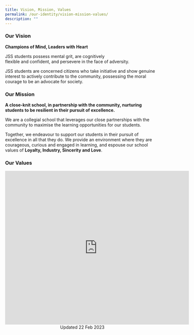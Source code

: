 ```yaml
---
title: Vision, Mission, Values
permalink: /our-identity/vision-mission-values/
description: ""
---
```

### Our Vision

**Champions of Mind, Leaders with Heart**

JSS students possess mental grit, are cognitively flexible&nbsp;and&nbsp;confident,&nbsp;and persevere in the face of adversity. <br>

JSS students are concerned citizens who take initiative and show genuine interest to actively contribute to the community, possessing the moral courage to be an advocate for society.  

### Our Mission

**A close-knit school, in partnership with the community, nurturing students to be resilient in their pursuit of excellence.**&nbsp;

We are a collegial school that leverages our close partnerships with the community to maximise the learning opportunities for our students.&nbsp;

Together, we endeavour to support our students in their&nbsp;pursuit of excellence in all that they do. We provide an environment where they are courageous, curious and engaged in learning, and espouse our school values of&nbsp;**Loyalty, Industry, Sincerity and Love**.

### Our Values

<iframe allowfullscreen="true" height="500" width="600" frameborder="0" src="https://docs.google.com/presentation/d/e/2PACX-1vR6Sq_KbAUMbhy-oATMVwjY3dlXD5SLLEthixyoVbJPkjx1oFU-rvFJ-ahNV7H8w4eZOXeXKL6AIsdy/embed?start=false&amp;loop=true&amp;delayms=10000"></iframe>


<center> Updated 22 Feb 2023 </center>